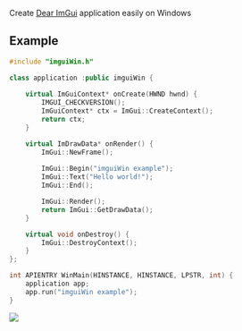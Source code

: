 Create [Dear ImGui](https://github.com/ocornut/imgui) application easily on Windows

## Example

```c++
#include "imguiWin.h"

class application :public imguiWin {
	 
    virtual ImGuiContext* onCreate(HWND hwnd) {
		IMGUI_CHECKVERSION();
		ImGuiContext* ctx = ImGui::CreateContext();		 
		return ctx;
	}

    virtual ImDrawData* onRender() {
		ImGui::NewFrame();
		
		ImGui::Begin("imguiWin example");
		ImGui::Text("Hello world!");
		ImGui::End();

		ImGui::Render();
		return ImGui::GetDrawData();
	}

	virtual void onDestroy() {
		ImGui::DestroyContext();
	}
};

int APIENTRY WinMain(HINSTANCE, HINSTANCE, LPSTR, int) {
	application app;
	app.run("imguiWin example");
}
```



![](https://github.com/smok95/imguiWin/blob/master/screenshot.png)
